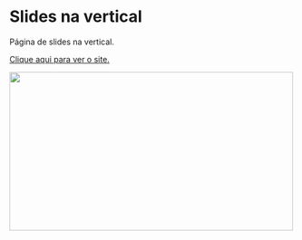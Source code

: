 # Slides na vertical
Página de slides na vertical.

<a href="https://mssdesign.github.io/slides-vertical/" target="_blank">Clique aqui para ver o site.</a>

<img src="https://github.com/mssdesign/portifolios/blob/main/portifolio_vs1/src/Assets/WebSitesPreview/Hotel.png?raw=true" target='_blank' width="500" height="280">
